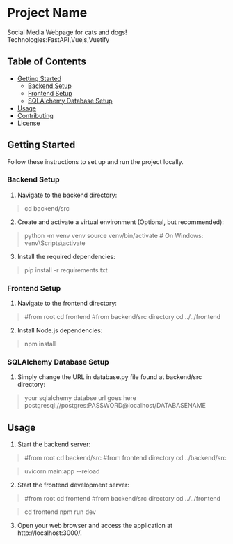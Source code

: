 # Project Name

Social Media Webpage for cats and dogs!
Technologies:FastAPI,Vuejs,Vuetify

## Table of Contents
- [Getting Started](#getting-started)
  - [Backend Setup](#backend-setup)
  - [Frontend Setup](#frontend-setup)
  - [SQLAlchemy Database Setup](#sqlalchemy-database-setup)
- [Usage](#usage)
- [Contributing](#contributing)
- [License](#license)

## Getting Started

Follow these instructions to set up and run the project locally.

### Backend Setup

1. Navigate to the backend directory:
>cd backend/src


2. Create and activate a virtual environment (Optional, but recommended):
>python -m venv venv
>source venv/bin/activate # On Windows: venv\Scripts\activate


3. Install the required dependencies:
>pip install -r requirements.txt


### Frontend Setup

1. Navigate to the frontend directory:
>#from root
>cd frontend
>#from backend/src directory
>cd ../../frontend


2. Install Node.js dependencies:
>npm install

### SQLAlchemy Database Setup

1. Simply change the URL in database.py file found at backend/src directory:
> your sqlalchemy databse url goes here
> postgresql://postgres:PASSWORD@localhost/DATABASENAME


## Usage

1. Start the backend server:
>#from root
>cd backend/src
>#from frontend directory
>cd ../backend/src


>uvicorn main:app --reload


2. Start the frontend development server:
>#from root
>cd frontend
>#from backend/src directory
>cd ../../frontend

>cd frontend
>npm run dev



3. Open your web browser and access the application at http://localhost:3000/.


